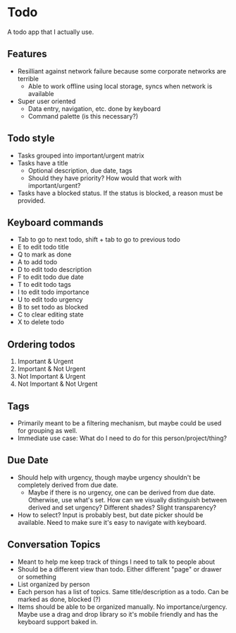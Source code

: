 # Todo

A todo app that I actually use.

## Features

- Resilliant against network failure because some corporate networks are terrible
  - Able to work offline using local storage, syncs when network is available
- Super user oriented
  - Data entry, navigation, etc. done by keyboard
  - Command palette (is this necessary?)

## Todo style

- Tasks grouped into important/urgent matrix
- Tasks have a title
  - Optional description, due date, tags
  - Should they have priority? How would that work with important/urgent?
- Tasks have a blocked status. If the status is blocked, a reason must be provided.

## Keyboard commands

- Tab to go to next todo, shift + tab to go to previous todo
- E to edit todo title
- Q to mark as done
- A to add todo
- D to edit todo description
- F to edit todo due date
- T to edit todo tags
- I to edit todo importance
- U to edit todo urgency
- B to set todo as blocked
- C to clear editing state
- X to delete todo

## Ordering todos

1. Important & Urgent
2. Important & Not Urgent
3. Not Important & Urgent
4. Not Important & Not Urgent

## Tags

- Primarily meant to be a filtering mechanism, but maybe could be used for grouping as well.
- Immediate use case: What do I need to do for this person/project/thing?

## Due Date

- Should help with urgency, though maybe urgency shouldn't be completely derived from due date.
  - Maybe if there is no urgency, one can be derived from due date. Otherwise, use what's set. How can we visually distinguish between derived and set urgency? Different shades? Slight transparency?
- How to select? Input is probably best, but date picker should be available. Need to make sure it's easy to navigate with keyboard.

## Conversation Topics

- Meant to help me keep track of things I need to talk to people about
- Should be a different view than todo. Either different "page" or drawer or something
- List organized by person
- Each person has a list of topics. Same title/description as a todo. Can be marked as done, blocked (?)
- Items should be able to be organized manually. No importance/urgency. Maybe use a drag and drop library so it's mobile friendly and has the keyboard support baked in.
